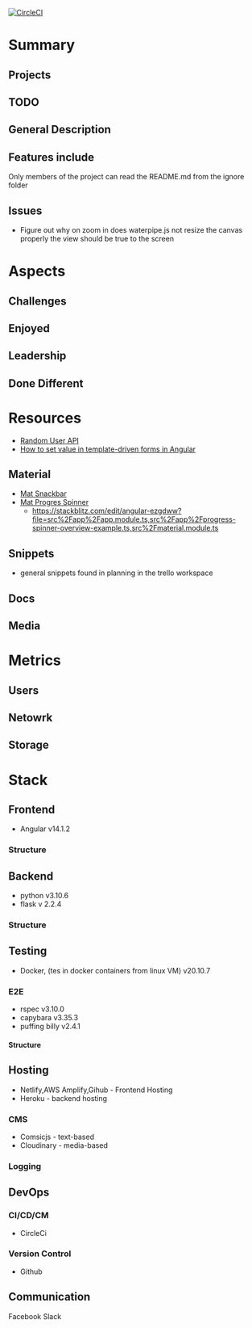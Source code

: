 [![CircleCI](https://circleci.com/gh/WindMillCode/WindMillCodeSite.svg?style=svg)](<LINK>)


# Summary

## Projects

## TODO

## General Description

## Features include 
Only members of the project can read the README.md from the ignore folder

## Issues
* Figure out why on zoom in does waterpipe.js not resize the canvas properly the view should be true to the screen

# Aspects

## Challenges

## Enjoyed

## Leadership

## Done Different





# Resources

* [Random User API](https://randomuser.me/documentation#howto)
* [How to set value in template-driven forms in Angular](https://www.tektutorialshub.com/angular/how-to-set-value-in-template-driven-forms-in-angular/)


## Material
* [Mat Snackbar](https://material.angular.io/components/snack-bar)
* [Mat Progres Spinner](https://material.angular.io/components/progress-spinner/overview)
  * https://stackblitz.com/edit/angular-ezgdww?file=src%2Fapp%2Fapp.module.ts,src%2Fapp%2Fprogress-spinner-overview-example.ts,src%2Fmaterial.module.ts


## Snippets
* general snippets found in planning in the trello workspace

## Docs

## Media 
<!-- bunch of links -->


# Metrics

## Users

## Netowrk

## Storage


# Stack 

## Frontend
* Angular v14.1.2
### Structure


## Backend
* python v3.10.6
* flask v 2.2.4

### Structure



## Testing
* Docker, (tes in docker containers from linux VM) v20.10.7

### E2E
* rspec    v3.10.0
* capybara v3.35.3
* puffing billy v2.4.1

#### Structure


## Hosting
* Netlify,AWS Amplify,Gihub - Frontend Hosting
* Heroku - backend hosting

### CMS
* Comsicjs - text-based
* Cloudinary - media-based



### Logging

## DevOps

### CI/CD/CM
* CircleCi

### Version Control
* Github

## Communication
Facebook 
Slack















